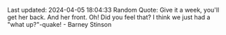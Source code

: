Last updated: 2024-04-05 18:04:33
Random Quote: Give it a week, you'll get her back. And her front.
Oh! Did you feel that? I think we just had a "what up?"-quake! - Barney Stinson